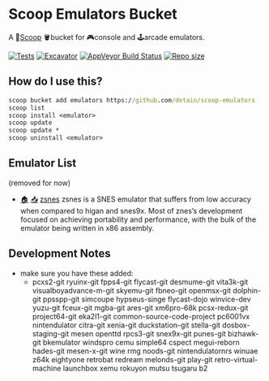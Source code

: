 # Scoop Emulators Bucket

A 🥄[Scoop](https://scoop.sh) 🪣bucket for 🎮console and 🕹arcade emulators.

[![Tests](https://github.com/detain/scoop-emulators/actions/workflows/ci.yml/badge.svg)](https://github.com/detain/scoop-emulators/actions/workflows/ci.yml)
[![Excavator](https://github.com/detain/scoop-emulators/actions/workflows/excavator.yml/badge.svg)](https://github.com/detain/scoop-emulators/actions/workflows/excavator.yml)
[![AppVeyor Build Status](https://img.shields.io/appveyor/ci/detain/scoop-emulators/master.svg?style=flat-square&label=AppVeyor&logo=appveyor)](https://ci.appveyor.com/project/detain/scoop-emulators/branch/master)
[![Repo size](https://img.shields.io/github/repo-size/detain/scoop-emulators.svg?style=flat-square)](https://github.com/detain/scoop-emulators)

## How do I use this?

```cmd
scoop bucket add emulators https://github.com/detain/scoop-emulators
scoop list
scoop install <emulator>
scoop update
scoop update *
scoop uninstall <emulator>
```

## Emulator List

(removed for now)

* [🏠](http://www.zsnes.com/) [📥](https://consolo.is.cc/emu/zsnes/1.51.7z) [zsnes](./bucket/zsnes.json) zsnes is a SNES emulator that suffers from low accuracy when compared to higan and snes9x. Most of znes’s development focused on achieving portability and performance, with the bulk of the emulator being written in x86 assembly.

## Development Notes

* make sure you have these added:
  * pcxs2-git ryuinx-git fpps4-git flycast-git desmume-git vita3k-git visualboyadvance-m-git skyemu-git fbneo-git openmsx-git dolphin-git ppsspp-git simcoupe hypseus-singe flycast-dojo winvice-dev yuzu-git fceux-git mgba-git ares-git xm6pro-68k  pcsx-redux-git project64-git eka2l1-git common-source-code-project pc6001vx nintendulator citra-git xenia-git duckstation-git stella-git dosbox-staging-git mesen openttd rpcs3-git snex9x-git punes-git bizhawk-git bkemulator windspro cemu simple64 cspect megui-reborn hades-git mesen-x-git wine rmg noods-git nintendulatornrs winuae z64k eightyone retrobat redream melonds-git play-git retro-virtual-machine launchbox xemu rokuyon mutsu tsugaru b2
